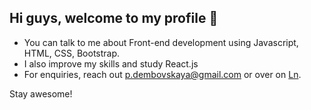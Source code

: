 ## Hi guys, welcome to my profile :rocket:

* You can talk to me about Front-end development using Javascript, HTML, CSS, Bootstrap.
* I also improve my skills and study React.js 
* For enquiries, reach out p.dembovskaya@gmail.com or over on [Ln](https://www.linkedin.com/in/polinad/).

Stay awesome! 

